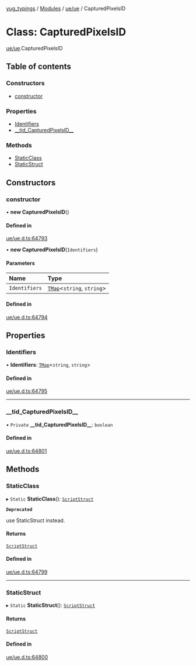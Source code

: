 [yug_typings](../README.md) / [Modules](../modules.md) / [ue/ue](../modules/ue_ue.md) / CapturedPixelsID

# Class: CapturedPixelsID

[ue/ue](../modules/ue_ue.md).CapturedPixelsID

## Table of contents

### Constructors

- [constructor](ue_ue.CapturedPixelsID.md#constructor)

### Properties

- [Identifiers](ue_ue.CapturedPixelsID.md#identifiers)
- [\_\_tid\_CapturedPixelsID\_\_](ue_ue.CapturedPixelsID.md#__tid_capturedpixelsid__)

### Methods

- [StaticClass](ue_ue.CapturedPixelsID.md#staticclass)
- [StaticStruct](ue_ue.CapturedPixelsID.md#staticstruct)

## Constructors

### constructor

• **new CapturedPixelsID**()

#### Defined in

[ue/ue.d.ts:64793](https://github.com/YugMetaverse/yug_typings/blob/b7d9b19/ue/ue.d.ts#L64793)

• **new CapturedPixelsID**(`Identifiers`)

#### Parameters

| Name | Type |
| :------ | :------ |
| `Identifiers` | [`TMap`](../interfaces/ue_puerts.TMap.md)<`string`, `string`\> |

#### Defined in

[ue/ue.d.ts:64794](https://github.com/YugMetaverse/yug_typings/blob/b7d9b19/ue/ue.d.ts#L64794)

## Properties

### Identifiers

• **Identifiers**: [`TMap`](../interfaces/ue_puerts.TMap.md)<`string`, `string`\>

#### Defined in

[ue/ue.d.ts:64795](https://github.com/YugMetaverse/yug_typings/blob/b7d9b19/ue/ue.d.ts#L64795)

___

### \_\_tid\_CapturedPixelsID\_\_

• `Private` **\_\_tid\_CapturedPixelsID\_\_**: `boolean`

#### Defined in

[ue/ue.d.ts:64801](https://github.com/YugMetaverse/yug_typings/blob/b7d9b19/ue/ue.d.ts#L64801)

## Methods

### StaticClass

▸ `Static` **StaticClass**(): [`ScriptStruct`](ue_ue.ScriptStruct.md)

**`Deprecated`**

use StaticStruct instead.

#### Returns

[`ScriptStruct`](ue_ue.ScriptStruct.md)

#### Defined in

[ue/ue.d.ts:64799](https://github.com/YugMetaverse/yug_typings/blob/b7d9b19/ue/ue.d.ts#L64799)

___

### StaticStruct

▸ `Static` **StaticStruct**(): [`ScriptStruct`](ue_ue.ScriptStruct.md)

#### Returns

[`ScriptStruct`](ue_ue.ScriptStruct.md)

#### Defined in

[ue/ue.d.ts:64800](https://github.com/YugMetaverse/yug_typings/blob/b7d9b19/ue/ue.d.ts#L64800)
